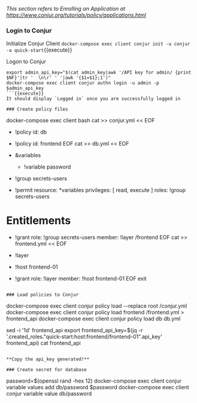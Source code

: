 _This section refers to *Enrolling an Application* at https://www.conjur.org/tutorials/policy/applications.html_


### Login to Conjur
Initialize Conjur Client
`docker-compose exec client conjur init -u conjur -a quick-start`{{execute}}

Logon to Conjur
```
export admin_api_key="$(cat admin_key|awk '/API key for admin/ {print $NF}'|tr '  \n\r' ' '|awk '{$1=$1};1')"
docker-compose exec client conjur authn login -u admin -p $admin_api_key
```{{execute}}
It should display `Logged in` once you are successfully logged in

### Create policy files
```
docker-compose exec client bash
cat >> conjur.yml << EOF
- !policy
  id: db

- !policy
  id: frontend
EOF
cat >> db.yml << EOF
- &variables
  - !variable password

- !group secrets-users

- !permit
  resource: *variables
  privileges: [ read, execute ]
  roles: !group secrets-users

# Entitlements
- !grant
  role: !group secrets-users
  member: !layer /frontend
EOF
cat >> frontend.yml << EOF
- !layer

- !host frontend-01

- !grant
  role: !layer
  member: !host frontend-01
EOF
exit
```{{execute}}

### Load policies to Conjur

```
docker-compose exec client conjur policy load --replace root /conjur.yml
docker-compose exec client conjur policy load frontend /frontend.yml > frontend_api
docker-compose exec client conjur policy load db db.yml

sed -i '1d' frontend_api
export frontend_api_key=$(jq  -r '.created_roles."quick-start:host:frontend/frontend-01".api_key' frontend_api)
cat frontend_api
```{{execute}}

**Copy the api_key generated!**

### Create secret for database
```
password=$(openssl rand -hex 12)
docker-compose exec client conjur variable values add db/password $password
docker-compose exec client conjur variable value db/password
```{{execute}}
